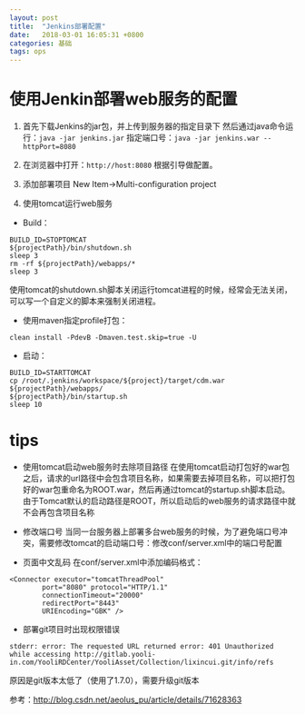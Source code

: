 ```yaml
---
layout: post
title:  "Jenkins部署配置"
date:   2018-03-01 16:05:31 +0800
categories: 基础
tags: ops
---
```


# 使用Jenkin部署web服务的配置

1. 首先下载Jenkins的jar包，并上传到服务器的指定目录下
然后通过java命令运行：`java -jar jenkins.jar`
指定端口号：`java -jar jenkins.war --httpPort=8080`
2. 在浏览器中打开：`http://host:8080`
根据引导做配置。

3. 添加部署项目
New Item->Multi-configuration project

4. 使用tomcat运行web服务

* Build：

~~~
BUILD_ID=STOPTOMCAT
${projectPath}/bin/shutdown.sh
sleep 3
rm -rf ${projectPath}/webapps/*
sleep 3
~~~

使用tomcat的shutdown.sh脚本关闭运行tomcat进程的时候，经常会无法关闭，可以写一个自定义的脚本来强制关闭进程。

* 使用maven指定profile打包：

~~~
clean install -PdevB -Dmaven.test.skip=true -U
~~~

* 启动：

~~~
BUILD_ID=STARTTOMCAT
cp /root/.jenkins/workspace/${project}/target/cdm.war ${projectPath}/webapps/
${projectPath}/bin/startup.sh
sleep 10
~~~

# tips
* 使用tomcat启动web服务时去除项目路径
在使用tomcat启动打包好的war包之后，请求的url路径中会包含项目名称，如果需要去掉项目名称，可以把打包好的war包重命名为ROOT.war，然后再通过tomcat的startup.sh脚本启动。由于Tomcat默认的启动路径是ROOT，所以启动后的web服务的请求路径中就不会再包含项目名称

* 修改端口号
当同一台服务器上部署多台web服务的时候，为了避免端口号冲突，需要修改tomcat的启动端口号：修改conf/server.xml中的端口号配置

* 页面中文乱码
在conf/server.xml中添加编码格式：

~~~
<Connector executor="tomcatThreadPool"
        port="8080" protocol="HTTP/1.1"
        connectionTimeout="20000"
        redirectPort="8443"
        URIEncoding="GBK" />
~~~

* 部署git项目时出现权限错误

~~~
stderr: error: The requested URL returned error: 401 Unauthorized while accessing http://gitlab.yooli-in.com/YooliRDCenter/YooliAsset/Collection/lixincui.git/info/refs
~~~
原因是git版本太低了（使用了1.7.0），需要升级git版本

参考：http://blog.csdn.net/aeolus_pu/article/details/71628363 